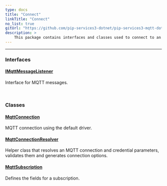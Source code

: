 ```yaml
---
type: docs
title: "Connect"
linkTitle: "Connect"
no_list: true
gitUrl: "https://github.com/pip-services3-dotnet/pip-services3-mqtt-dotnet"
description: >
    This package contains interfaces and classes used to connect to an MQTT broker.
---
```

---

<div class="module-body"> 

### Interfaces

#### [IMqttMessageListener](imqtt_message_listener)
Interface for MQTT messages.

<br>

### Classes

#### [MqttConnection](mqtt_connection)
MQTT connection using the default driver.


#### [MqttConnectionResolver](mqtt_connection_resolver)
Helper class that resolves an MQTT connection and credential parameters, validates them and generates connection options.

#### [MqttSubscription](mqtt_subscription)
Defines the fields for a subscription.

</div>
